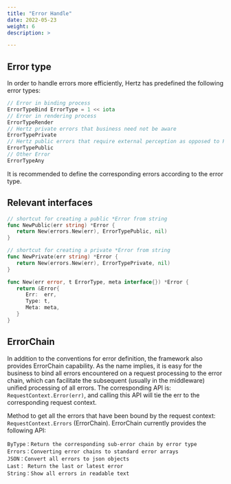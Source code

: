 ```yaml
---
title: "Error Handle"
date: 2022-05-23
weight: 6
description: >

---
```


## Error type

In order to handle errors more efficiently, Hertz has predefined the following error types:

```go
// Error in binding process 
ErrorTypeBind ErrorType = 1 << iota
// Error in rendering process
ErrorTypeRender
// Hertz private errors that business need not be aware
ErrorTypePrivate
// Hertz public errors that require external perception as opposed to Private
ErrorTypePublic
// Other Error
ErrorTypeAny
```

It is recommended to define the corresponding errors according to the error type.

## Relevant interfaces

```go
// shortcut for creating a public *Error from string
func NewPublic(err string) *Error {
   return New(errors.New(err), ErrorTypePublic, nil)
}

// shortcut for creating a private *Error from string
func NewPrivate(err string) *Error {
   return New(errors.New(err), ErrorTypePrivate, nil)
}

func New(err error, t ErrorType, meta interface{}) *Error {
   return &Error{
      Err:  err,
      Type: t,
      Meta: meta,
   }
}
```

## ErrorChain

In addition to the conventions for error definition, the framework also provides ErrorChain capability. As the name implies, it is easy for the business to bind all errors encountered on a request processing to the error chain, which can facilitate the subsequent (usually in the middleware) unified processing of all errors.
The corresponding API is: `RequestContext.Error(err)`, and calling this API will tie the err to the corresponding request context.

Method to get all the errors that have been bound by the request context: `RequestContext.Errors` (ErrorChain). ErrorChain currently provides the following API:

```text
ByType：Return the corresponding sub-error chain by error type
Errors：Converting error chains to standard error arrays
JSON：Convert all errors to json objects
Last： Return the last or latest error
String：Show all errors in readable text
```

